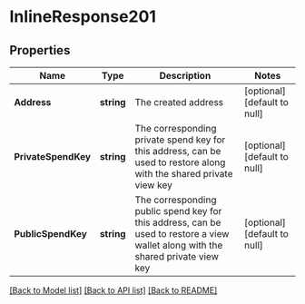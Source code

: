 # InlineResponse201

## Properties
Name | Type | Description | Notes
------------ | ------------- | ------------- | -------------
**Address** | **string** | The created address | [optional] [default to null]
**PrivateSpendKey** | **string** | The corresponding private spend key for this address, can be used to restore along with the shared private view key | [optional] [default to null]
**PublicSpendKey** | **string** | The corresponding public spend key for this address, can be used to restore a view wallet along with the shared private view key | [optional] [default to null]

[[Back to Model list]](../README.md#documentation-for-models) [[Back to API list]](../README.md#documentation-for-api-endpoints) [[Back to README]](../README.md)


